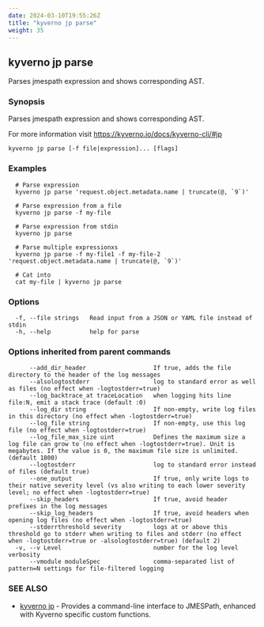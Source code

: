 ```yaml
---
date: 2024-03-10T19:55:26Z
title: "kyverno jp parse"
weight: 35
---
```

## kyverno jp parse

Parses jmespath expression and shows corresponding AST.

### Synopsis

Parses jmespath expression and shows corresponding AST.

  For more information visit https://kyverno.io/docs/kyverno-cli/#jp

```
kyverno jp parse [-f file|expression]... [flags]
```

### Examples

```
  # Parse expression
  kyverno jp parse 'request.object.metadata.name | truncate(@, `9`)'

  # Parse expression from a file
  kyverno jp parse -f my-file

  # Parse expression from stdin
  kyverno jp parse

  # Parse multiple expressionxs
  kyverno jp parse -f my-file1 -f my-file-2 'request.object.metadata.name | truncate(@, `9`)'

  # Cat into
  cat my-file | kyverno jp parse
```

### Options

```
  -f, --file strings   Read input from a JSON or YAML file instead of stdin
  -h, --help           help for parse
```

### Options inherited from parent commands

```
      --add_dir_header                   If true, adds the file directory to the header of the log messages
      --alsologtostderr                  log to standard error as well as files (no effect when -logtostderr=true)
      --log_backtrace_at traceLocation   when logging hits line file:N, emit a stack trace (default :0)
      --log_dir string                   If non-empty, write log files in this directory (no effect when -logtostderr=true)
      --log_file string                  If non-empty, use this log file (no effect when -logtostderr=true)
      --log_file_max_size uint           Defines the maximum size a log file can grow to (no effect when -logtostderr=true). Unit is megabytes. If the value is 0, the maximum file size is unlimited. (default 1800)
      --logtostderr                      log to standard error instead of files (default true)
      --one_output                       If true, only write logs to their native severity level (vs also writing to each lower severity level; no effect when -logtostderr=true)
      --skip_headers                     If true, avoid header prefixes in the log messages
      --skip_log_headers                 If true, avoid headers when opening log files (no effect when -logtostderr=true)
      --stderrthreshold severity         logs at or above this threshold go to stderr when writing to files and stderr (no effect when -logtostderr=true or -alsologtostderr=true) (default 2)
  -v, --v Level                          number for the log level verbosity
      --vmodule moduleSpec               comma-separated list of pattern=N settings for file-filtered logging
```

### SEE ALSO

* [kyverno jp](../kyverno_jp)	 - Provides a command-line interface to JMESPath, enhanced with Kyverno specific custom functions.


